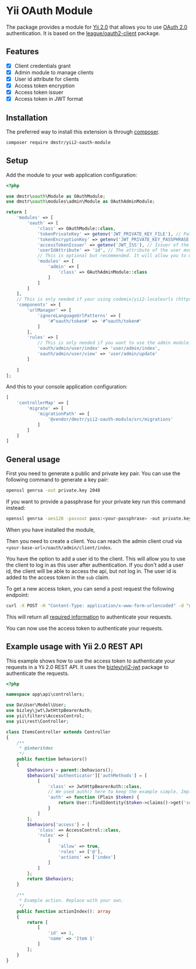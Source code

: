 # Yii OAuth Module

The package provides a module for [Yii 2.0](https://www.yiiframework.com/) that allows you to use [OAuth 2.0](https://www.oauth.com/) authentication. It is based on
the [league/oauth2-client](https://github.com/thephpleague/oauth2-server) package.

## Features

- [x] Client credentials grant
- [x] Admin module to manage clients
- [x] User id attribute for clients
- [x] Access token encryption
- [x] Access token issuer
- [x] Access token in JWT format

## Installation

The preferred way to install this extension is through [composer](http://getcomposer.org/download/).

```bash
composer require dmstr/yii2-oauth-module
```

## Setup

Add the module to your web application configuration:

```php
<?php

use dmstr\oauth\Module as OAuthModule;
use dmstr\oauth\modules\admin\Module as OAuthAdminModule;

return [
    'modules' => [
        'oauth' => [
            'class' => OAuthModule::class,
            'tokenPrivateKey' => getenv('JWT_PRIVATE_KEY_FILE'), // Path to private key file. Must start with file://
            'tokenEncryptionKey' => getenv('JWT_PRIVATE_KEY_PASSPHRASE'), // optional. Only needed if you have a passphrase for your private key
            'accessTokenIssuer' => getenv('JWT_ISS'), // Issuer of the access token.
            'userIdAttribute' => 'id', // The attribute of the user model that will be added to the access token as the `sub` claim.
            // This is optional but recommended. It will allow you to manage your clients in the admin interface.
            'modules' => [
                'admin' => [
                    'class' => OAuthAdminModule::class
                ]
            ]
        ]
    ],
    // This is only needed if your using codemix/yii2-localeurls (https://github.com/codemix/yii2-localeurls)
    'components' => [
        'urlManager' => [
            'ignoreLanguageUrlPatterns' => [
                '#^oauth/token#' => '#^oauth/token#'
            ]
        ],
        'rules' => [
            // This is only needed if you want to use the admin module. It will create an url alias to the user module
            'oauth/admin/user/index' => 'user/admin/index',
            'oauth/admin/user/view' => 'user/admin/update'
        ]
     
    ]
];
```

And this to your console application configuration:

```php
[
    'controllerMap' => [
        'migrate' => [
            'migrationPath' => [
                '@vendor/dmstr/yii2-oauth-module/src/migrations'
            ]
        ]
    ]
]
```

## General usage

First you need to generate a public and private key pair. You can use the following command to generate a key pair:

```bash
openssl genrsa -out private.key 2048
```
If you want to provide a passphrase for your private key run this command instead:

```bash
openssl genrsa -aes128 -passout pass:<your-passphrase> -out private.key 2048
```

When you have installed the module, 

Then you need to create a client. You can reach the admin client crud via `<your-base-url>/oauth/admin/client/index`. 

You have the option to add a user id to the client. This will allow you to use the client to log in as this user after authentication. If you don't
add a user id, the client will be able to access the api, but not log in. The user id is added to the access token in the `sub` claim.

To get a new access token, you can send a post request the following endpoint:

```bash
curl -X POST -H "Content-Type: application/x-www-form-urlencoded" -d "grant_type=client_credentials&client_id=<your-client-id>&client_secret=<your-client-secret>" <<your-base-url>/oauth/token
```

This will return all [required information](https://www.oauth.com/oauth2-servers/access-tokens/access-token-response/) to authenticate your requests.

You can now use the access token to authenticate your requests.

## Example usage with Yii 2.0 REST API

This example shows how to use the access token to authenticate your requests in a Yii 2.0 REST API. It uses the [bizley/yii2-jwt](https://github.com/bizley/yii2-jwt) package to authenticate the requests.

```php
<?php

namespace app\api\controllers;

use Da\User\Model\User;
use bizley\jwt\JwtHttpBearerAuth;
use yii\filters\AccessControl;
use yii\rest\Controller;

class ItemsController extends Controller
{
    /**
     * @inheritdoc
     */
    public function behaviors()
    {
        $behaviors = parent::behaviors();
        $behaviors['authenticator']['authMethods'] = [
            [
                'class' => JwtHttpBearerAuth::class,
                // We used auth() here to keep the example simple. Implementing findIdentityByAccessToken() in your user model is recommended.
                'auth' => function (Plain $token) {
                    return User::findIdentity($token->claims()->get('sub'));
                }
            ]
        ];
        $behaviors['access'] = [
            'class' => AccessControl::class,
            'rules' => [
                [
                    'allow' => true,
                    'roles' => ['@'],
                    'actions' => ['index']
                ]
            ]
        ];
        return $behaviors;
    }

    /**
     * Example action. Replace with your own.
     */
    public function actionIndex(): array
    {
        return [
            [
                'id' => 1,
                'name' => 'Item 1'
            ]
        ];
    }
}
```

